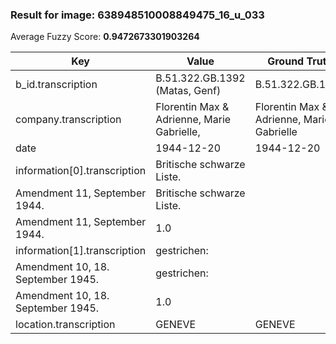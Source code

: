 ### Result for image: 638948510008849475_16_u_033
Average Fuzzy Score: **0.9472673301903264**
<small>

| Key | Value | Ground Truth | Score |
| --- | --- | --- | --- |
| b_id.transcription | B.51.322.GB.1392 (Matas, Genf) | B.51.322.GB.1392 | 0.6956521739130435 |
| company.transcription | Florentin Max & Adrienne, Marie Gabrielle, | Florentin Max & Adrienne, Marie Gabrielle | 0.9879518072289156 |
| date | 1944-12-20 | 1944-12-20 | 1.0 |
| information[0].transcription | Britische schwarze Liste.
Amendment 11, September 1944. | Britische schwarze Liste.
Amendment 11, September 1944. | 1.0 |
| information[1].transcription | gestrichen:
Amendment 10, 18. September 1945. | gestrichen:
Amendment 10, 18. September 1945. | 1.0 |
| location.transcription | GENEVE | GENEVE | 1.0 |

</small>
